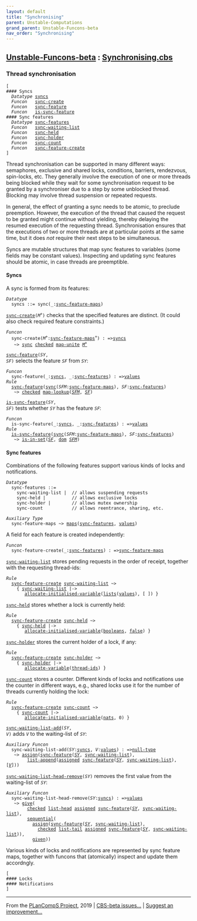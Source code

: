 ```yaml
---
layout: default
title: "Synchronising"
parent: Unstable-Computations
grand_parent: Unstable-Funcons-beta
nav_order: "Synchronising"
---
```


[Unstable-Funcons-beta] : [Synchronising.cbs]
-----------------------------

### Thread synchronisation
<div class="highlighter-rouge"><pre class="highlight"><code>[
#### Syncs
  <i class="keyword">Datatype</i> <span class="name"><a href="#Name_syncs">syncs</a></span>
  <i class="keyword">Funcon</i>   <span class="name"><a href="#Name_sync-create">sync-create</a></span>
  <i class="keyword">Funcon</i>   <span class="name"><a href="#Name_sync-feature">sync-feature</a></span>
  <i class="keyword">Funcon</i>   <span class="name"><a href="#Name_is-sync-feature">is-sync-feature</a></span>
#### Sync features
  <i class="keyword">Datatype</i> <span class="name"><a href="#Name_sync-features">sync-features</a></span>
  <i class="keyword">Funcon</i>   <span class="name"><a href="#Name_sync-waiting-list">sync-waiting-list</a></span>
  <i class="keyword">Funcon</i>   <span class="name"><a href="#Name_sync-held">sync-held</a></span>
  <i class="keyword">Funcon</i>   <span class="name"><a href="#Name_sync-holder">sync-holder</a></span>
  <i class="keyword">Funcon</i>   <span class="name"><a href="#Name_sync-count">sync-count</a></span>
  <i class="keyword">Funcon</i>   <span class="name"><a href="#Name_sync-feature-create">sync-feature-create</a></span>
]</code></pre></div>



Thread synchronisation can be supported in many different ways: semaphores,
exclusive and shared locks, conditions, barriers, rendezvous, spin-locks, etc.
They generally involve the execution of one or more threads being blocked
while they wait for some synchronisation request to be granted by a synchroniser
due to a step by some unblocked thread. Blocking may involve thread suspension
or repeated requests.

In general, the effect of granting a sync needs to be atomic, to
preclude preemption. However, the execution of the thread that caused the
request to be granted might continue without yielding, thereby delaying the
resumed execution of the requesting thread. Synchronisation ensures that the
executions of two or more threads are at particular points at the same time,
but it does *not* require their next steps to be simultaneous.

Syncs are mutable structures that map sync features to variables (some fields
may be constant values). Inspecting and updating sync features should be atomic,
in case threads are preemptible.


#### Syncs

A sync is formed from its features:

<div class="highlighter-rouge"><pre class="highlight"><code><i class="keyword">Datatype</i>
  <span class="name"><span id="Name_syncs">syncs</span></span> ::= <span id="Name_sync">sync</span>(_:<span class="name"><a href="#Name_sync-feature-maps">sync-feature-maps</a></span>)</code></pre></div>


<code><span class="name"><a href="#Name_sync-create">sync-create</a></span>(<i class="var">M<sup class="sup">+</sup></i>)</code> checks that the specified features are distinct. (It could
also check required feature constraints.)

<div class="highlighter-rouge"><pre class="highlight"><code><i class="keyword">Funcon</i>
  <span class="name"><span id="Name_sync-create">sync-create</span></span>(<span id="Variable144_M+"><i class="var">M<sup class="sup">+</sup></i></span>:<span class="name"><a href="#Name_sync-feature-maps">sync-feature-maps</a></span><sup class="sup">+</sup>) : =><span class="name"><a href="#Name_syncs">syncs</a></span>
   ~> <span class="name"><a href="#Name_sync">sync</a></span> <span class="name"><a href="../../../../../../Funcons-beta/Computations/Abnormal/Failing/index.html#Name_checked">checked</a></span> <span class="name"><a href="../../../../../../Funcons-beta/Values/Composite/Maps/index.html#Name_map-unite">map-unite</a></span> <a href="#Variable144_M+"><i class="var">M<sup class="sup">+</sup></i></a></code></pre></div>


<code><span class="name"><a href="#Name_sync-feature">sync-feature</a></span>(<i class="var">SY</i>, <i class="var">SF</i>)</code> selects the feature <code><i class="var">SF</i></code> from <code><i class="var">SY</i></code>:

<div class="highlighter-rouge"><pre class="highlight"><code><i class="keyword">Funcon</i>
  <span class="name"><span id="Name_sync-feature">sync-feature</span></span>(_:<span class="name"><a href="#Name_syncs">syncs</a></span>, _:<span class="name"><a href="#Name_sync-features">sync-features</a></span>) : =><span class="name"><a href="../../../../../../Funcons-beta/Values/Value-Types/index.html#Name_values">values</a></span>
<i class="keyword">Rule</i>
  <span class="name"><a href="#Name_sync-feature">sync-feature</a></span>(<span class="name"><a href="#Name_sync">sync</a></span>(<span id="Variable268_SFM"><i class="var">SFM</i></span>:<span class="name"><a href="#Name_sync-feature-maps">sync-feature-maps</a></span>), <span id="Variable282_SF"><i class="var">SF</i></span>:<span class="name"><a href="#Name_sync-features">sync-features</a></span>)
   ~> <span class="name"><a href="../../../../../../Funcons-beta/Computations/Abnormal/Failing/index.html#Name_checked">checked</a></span> <span class="name"><a href="../../../../../../Funcons-beta/Values/Composite/Maps/index.html#Name_map-lookup">map-lookup</a></span>(<a href="#Variable268_SFM"><i class="var">SFM</i></a>, <a href="#Variable282_SF"><i class="var">SF</i></a>)</code></pre></div>


<code><span class="name"><a href="#Name_is-sync-feature">is-sync-feature</a></span>(<i class="var">SY</i>, <i class="var">SF</i>)</code> tests whether <code><i class="var">SY</i></code> has the feature <code><i class="var">SF</i></code>:

<div class="highlighter-rouge"><pre class="highlight"><code><i class="keyword">Funcon</i>
  <span class="name"><span id="Name_is-sync-feature">is-sync-feature</span></span>(_:<span class="name"><a href="#Name_syncs">syncs</a></span>, _:<span class="name"><a href="#Name_sync-features">sync-features</a></span>) : =><span class="name"><a href="../../../../../../Funcons-beta/Values/Value-Types/index.html#Name_values">values</a></span>
<i class="keyword">Rule</i>
  <span class="name"><a href="#Name_is-sync-feature">is-sync-feature</a></span>(<span class="name"><a href="#Name_sync">sync</a></span>(<span id="Variable409_SFM"><i class="var">SFM</i></span>:<span class="name"><a href="#Name_sync-feature-maps">sync-feature-maps</a></span>), <span id="Variable423_SF"><i class="var">SF</i></span>:<span class="name"><a href="#Name_sync-features">sync-features</a></span>)
   ~> <span class="name"><a href="../../../../../../Funcons-beta/Values/Composite/Sets/index.html#Name_is-in-set">is-in-set</a></span>(<a href="#Variable423_SF"><i class="var">SF</i></a>, <span class="name"><a href="../../../../../../Funcons-beta/Values/Composite/Maps/index.html#Name_dom">dom</a></span> <a href="#Variable409_SFM"><i class="var">SFM</i></a>)</code></pre></div>


#### Sync features

Combinations of the following features support various kinds of locks and
notifications.

<div class="highlighter-rouge"><pre class="highlight"><code><i class="keyword">Datatype</i>
  <span class="name"><span id="Name_sync-features">sync-features</span></span> ::=
    <span id="Name_sync-waiting-list">sync-waiting-list</span> |  // allows suspending requests
    <span id="Name_sync-held">sync-held</span> |          // allows exclusive locks
    <span id="Name_sync-holder">sync-holder</span> |        // allows mutex ownership
    <span id="Name_sync-count">sync-count</span>           // allows reentrance, sharing, etc.</code></pre></div>
<div class="highlighter-rouge"><pre class="highlight"><code><i class="keyword">Auxiliary</i> <i class="keyword">Type</i>
  <span class="name"><span id="Name_sync-feature-maps">sync-feature-maps</span></span> ~> <span class="name"><a href="../../../../../../Funcons-beta/Values/Composite/Maps/index.html#Name_maps">maps</a></span>(<span class="name"><a href="#Name_sync-features">sync-features</a></span>, <span class="name"><a href="../../../../../../Funcons-beta/Values/Value-Types/index.html#Name_values">values</a></span>)</code></pre></div>


A field for each feature is created independently:

<div class="highlighter-rouge"><pre class="highlight"><code><i class="keyword">Funcon</i>
  <span class="name"><span id="Name_sync-feature-create">sync-feature-create</span></span>(_:<span class="name"><a href="#Name_sync-features">sync-features</a></span>) : =><span class="name"><a href="#Name_sync-feature-maps">sync-feature-maps</a></span></code></pre></div>

<code><span class="name"><a href="#Name_sync-waiting-list">sync-waiting-list</a></span></code> stores pending requests in the order of receipt, together
with the requesting thread-ids:

<div class="highlighter-rouge"><pre class="highlight"><code><i class="keyword">Rule</i>
  <span class="name"><a href="#Name_sync-feature-create">sync-feature-create</a></span> <span class="name"><a href="#Name_sync-waiting-list">sync-waiting-list</a></span> ~>
    { <span class="name"><a href="#Name_sync-waiting-list">sync-waiting-list</a></span> |-> 
       <span class="name"><a href="../../../../../../Funcons-beta/Computations/Normal/Storing/index.html#Name_allocate-initialised-variable">allocate-initialised-variable</a></span>(<span class="name"><a href="../../../../../../Funcons-beta/Values/Composite/Lists/index.html#Name_lists">lists</a></span>(<span class="name"><a href="../../../../../../Funcons-beta/Values/Value-Types/index.html#Name_values">values</a></span>), [ ]) }</code></pre></div>


<code><span class="name"><a href="#Name_sync-held">sync-held</a></span></code> stores whether a lock is currently held:

<div class="highlighter-rouge"><pre class="highlight"><code><i class="keyword">Rule</i>
  <span class="name"><a href="#Name_sync-feature-create">sync-feature-create</a></span> <span class="name"><a href="#Name_sync-held">sync-held</a></span> ~>
    { <span class="name"><a href="#Name_sync-held">sync-held</a></span> |-> 
       <span class="name"><a href="../../../../../../Funcons-beta/Computations/Normal/Storing/index.html#Name_allocate-initialised-variable">allocate-initialised-variable</a></span>(<span class="name"><a href="../../../../../../Funcons-beta/Values/Primitive/Booleans/index.html#Name_booleans">booleans</a></span>, <span class="name"><a href="../../../../../../Funcons-beta/Values/Primitive/Booleans/index.html#Name_false">false</a></span>) }</code></pre></div>


<code><span class="name"><a href="#Name_sync-holder">sync-holder</a></span></code> stores the current holder of a lock, if any:

<div class="highlighter-rouge"><pre class="highlight"><code><i class="keyword">Rule</i>
  <span class="name"><a href="#Name_sync-feature-create">sync-feature-create</a></span> <span class="name"><a href="#Name_sync-holder">sync-holder</a></span> ~>
    { <span class="name"><a href="#Name_sync-holder">sync-holder</a></span> |->
       <span class="name"><a href="../../../../../../Funcons-beta/Computations/Normal/Storing/index.html#Name_allocate-variable">allocate-variable</a></span>(<span class="name"><a href="../Multithreading/index.html#Name_thread-ids">thread-ids</a></span>) }</code></pre></div>


<code><span class="name"><a href="#Name_sync-count">sync-count</a></span></code> stores a counter. Different kinds of locks and notifications use
the counter in different ways, e.g., shared locks use it for the number of
threads currently holding the lock:

<div class="highlighter-rouge"><pre class="highlight"><code><i class="keyword">Rule</i>
  <span class="name"><a href="#Name_sync-feature-create">sync-feature-create</a></span> <span class="name"><a href="#Name_sync-count">sync-count</a></span> ~>
    { <span class="name"><a href="#Name_sync-count">sync-count</a></span> |->
       <span class="name"><a href="../../../../../../Funcons-beta/Computations/Normal/Storing/index.html#Name_allocate-initialised-variable">allocate-initialised-variable</a></span>(<span class="name"><a href="../../../../../../Funcons-beta/Values/Primitive/Integers/index.html#Name_nats">nats</a></span>, 0) }</code></pre></div>



<code><span class="name"><a href="#Name_sync-waiting-list-add">sync-waiting-list-add</a></span>(<i class="var">SY</i>, <i class="var">V</i>)</code> adds <code><i class="var">V</i></code> to the waiting-list of <code><i class="var">SY</i></code>:

<div class="highlighter-rouge"><pre class="highlight"><code><i class="keyword">Auxiliary</i> <i class="keyword">Funcon</i>
  <span class="name"><span id="Name_sync-waiting-list-add">sync-waiting-list-add</span></span>(<span id="Variable789_SY"><i class="var">SY</i></span>:<span class="name"><a href="#Name_syncs">syncs</a></span>, <span id="Variable798_V"><i class="var">V</i></span>:<span class="name"><a href="../../../../../../Funcons-beta/Values/Value-Types/index.html#Name_values">values</a></span>) : =><span class="name"><a href="../../../../../../Funcons-beta/Values/Primitive/Null/index.html#Name_null-type">null-type</a></span>
   ~> <span class="name"><a href="../../../../../../Funcons-beta/Computations/Normal/Storing/index.html#Name_assign">assign</a></span>(<span class="name"><a href="#Name_sync-feature">sync-feature</a></span>(<a href="#Variable789_SY"><i class="var">SY</i></a>, <span class="name"><a href="#Name_sync-waiting-list">sync-waiting-list</a></span>), 
        <span class="name"><a href="../../../../../../Funcons-beta/Values/Composite/Lists/index.html#Name_list-append">list-append</a></span>(<span class="name"><a href="../../../../../../Funcons-beta/Computations/Normal/Storing/index.html#Name_assigned">assigned</a></span> <span class="name"><a href="#Name_sync-feature">sync-feature</a></span>(<a href="#Variable789_SY"><i class="var">SY</i></a>, <span class="name"><a href="#Name_sync-waiting-list">sync-waiting-list</a></span>), [<a href="#Variable798_V"><i class="var">V</i></a>]))</code></pre></div>


<code><span class="name"><a href="#Name_sync-waiting-list-head-remove">sync-waiting-list-head-remove</a></span>(<i class="var">SY</i>)</code> removes the first value from the 
waiting-list of <code><i class="var">SY</i></code>:

<div class="highlighter-rouge"><pre class="highlight"><code><i class="keyword">Auxiliary</i> <i class="keyword">Funcon</i>
  <span class="name"><span id="Name_sync-waiting-list-head-remove">sync-waiting-list-head-remove</span></span>(<span id="Variable919_SY"><i class="var">SY</i></span>:<span class="name"><a href="#Name_syncs">syncs</a></span>) : =><span class="name"><a href="../../../../../../Funcons-beta/Values/Value-Types/index.html#Name_values">values</a></span>
   ~> <span class="name"><a href="../../../../../../Funcons-beta/Computations/Normal/Giving/index.html#Name_give">give</a></span>(
        <span class="name"><a href="../../../../../../Funcons-beta/Computations/Abnormal/Failing/index.html#Name_checked">checked</a></span> <span class="name"><a href="../../../../../../Funcons-beta/Values/Composite/Lists/index.html#Name_list-head">list-head</a></span> <span class="name"><a href="../../../../../../Funcons-beta/Computations/Normal/Storing/index.html#Name_assigned">assigned</a></span> <span class="name"><a href="#Name_sync-feature">sync-feature</a></span>(<a href="#Variable919_SY"><i class="var">SY</i></a>, <span class="name"><a href="#Name_sync-waiting-list">sync-waiting-list</a></span>),
        <span class="name"><a href="../../../../../../Funcons-beta/Computations/Normal/Flowing/index.html#Name_sequential">sequential</a></span>(
          <span class="name"><a href="../../../../../../Funcons-beta/Computations/Normal/Storing/index.html#Name_assign">assign</a></span>(<span class="name"><a href="#Name_sync-feature">sync-feature</a></span>(<a href="#Variable919_SY"><i class="var">SY</i></a>, <span class="name"><a href="#Name_sync-waiting-list">sync-waiting-list</a></span>),
            <span class="name"><a href="../../../../../../Funcons-beta/Computations/Abnormal/Failing/index.html#Name_checked">checked</a></span> <span class="name"><a href="../../../../../../Funcons-beta/Values/Composite/Lists/index.html#Name_list-tail">list-tail</a></span> <span class="name"><a href="../../../../../../Funcons-beta/Computations/Normal/Storing/index.html#Name_assigned">assigned</a></span> <span class="name"><a href="#Name_sync-feature">sync-feature</a></span>(<a href="#Variable919_SY"><i class="var">SY</i></a>, <span class="name"><a href="#Name_sync-waiting-list">sync-waiting-list</a></span>)),
          <span class="name"><a href="../../../../../../Funcons-beta/Computations/Normal/Giving/index.html#Name_given">given</a></span>))</code></pre></div>


Various kinds of locks and notifications are represented by sync feature maps,
together with funcons that (atomically) inspect and update them accordngly.
<div class="highlighter-rouge"><pre class="highlight"><code>[
#### Locks
#### Notifications
]</code></pre></div>



____

From the [PLanCompS Project], 2019 | [CBS-beta issues...] | [Suggest an improvement...]

[Synchronising.cbs]: Synchronising.cbs 
  "CBS SOURCE FILE"
[Funcons-beta]: /CBS-beta/docs/Funcons-beta
 "FUNCONS-BETA"
[Unstable-Funcons-beta]: /CBS-beta/docs/Unstable-Funcons-beta
  "UNSTABLE-FUNCONS-BETA"
[Languages-beta]: /CBS-beta/docs/Languages-beta
  "LANGUAGES-BETA"
[Unstable-Languages-beta]: /CBS-beta/docs/Unstable-Languages-beta
  "UNSTABLE-LANGUAGES-BETA"
[CBS-beta]: /CBS-beta "CBS-BETA"
[PLanCompS Project]: http://plancomps.org
  "PROGRAMMING LANGUAGE COMPONENTS AND SPECIFICATIONS PROJECT HOME PAGE"
[CBS-beta issues...]: https://github.com/plancomps/plancomps.github.io/issues
  "CBS-BETA ISSUE REPORTS ON GITHUB"
[Suggest an improvement...]: mailto:plancomps@gmail.com?Subject=CBS-beta%20-%20comment&Body=Re%3A%20CBS-beta%20specification%20at%20Unstable-Computations/Threads/Synchronising/Synchronising.cbs%0A%0AComment/Query/Issue/Suggestion%3A%0A%0A%0ASignature%3A%0A 
  "GENERATE AN EMAIL TEMPLATE"
